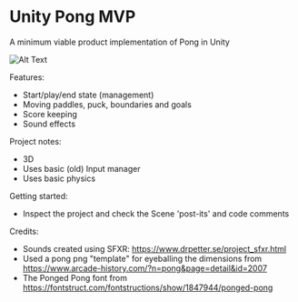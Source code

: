 # Unity Pong MVP

A minimum viable product implementation of Pong in Unity

![Alt Text](https://img.itch.zone/aW1nLzU5MDkyMTYucG5n/347x500/95V4O6.png)

Features:
* Start/play/end state (management)
* Moving paddles, puck, boundaries and goals
* Score keeping
* Sound effects

Project notes:
* 3D
* Uses basic (old) Input manager
* Uses basic physics

Getting started:
* Inspect the project and check the Scene 'post-its' and code comments

Credits:
* Sounds created using SFXR: https://www.drpetter.se/project_sfxr.html
* Used a pong png "template" for eyeballing the dimensions from https://www.arcade-history.com/?n=pong&page=detail&id=2007 
* The Ponged Pong font from https://fontstruct.com/fontstructions/show/1847944/ponged-pong

